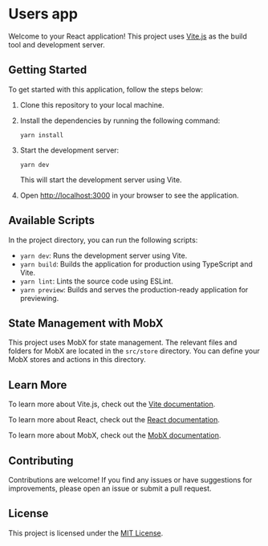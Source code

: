 # Users app

Welcome to your React application! This project uses [Vite.js](https://vitejs.dev/) as the build tool and development server.

## Getting Started

To get started with this application, follow the steps below:

1. Clone this repository to your local machine.
2. Install the dependencies by running the following command:

   ```shell
   yarn install
   ```

3. Start the development server:

   ```shell
   yarn dev
   ```

   This will start the development server using Vite.

4. Open [http://localhost:3000](http://localhost:8000) in your browser to see the application.

## Available Scripts

In the project directory, you can run the following scripts:

- `yarn dev`: Runs the development server using Vite.
- `yarn build`: Builds the application for production using TypeScript and Vite.
- `yarn lint`: Lints the source code using ESLint.
- `yarn preview`: Builds and serves the production-ready application for previewing.

## State Management with MobX

This project uses MobX for state management. The relevant files and folders for MobX are located in the `src/store` directory. You can define your MobX stores and actions in this directory.

## Learn More

To learn more about Vite.js, check out the [Vite documentation](https://vitejs.dev/).

To learn more about React, check out the [React documentation](https://reactjs.org/).

To learn more about MobX, check out the [MobX documentation](https://mobx.js.org/).

## Contributing

Contributions are welcome! If you find any issues or have suggestions for improvements, please open an issue or submit a pull request.

## License

This project is licensed under the [MIT License](LICENSE).